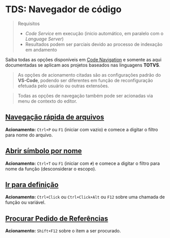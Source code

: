 # TDS: Navegador de código

> Requisitos
>
> - _Code Service_ em execução (inicio automático, em paralelo com o _Language Server_)
> - Resultados podem ser parciais devido ao processo de indexação em andamento

Saiba todas as opções disponíveis em [Code Navigation](https://code.visualstudio.com/docs/editor/editingevolved) e somente as aqui documentadas se aplicam aos projetos baseados nas linguagens **TOTVS**.

> As opções de acionamento citadas são as configurações padrão do **VS-Code**, podendo ser diferentes em função de reconfiguração efetuada pelo usuário ou outras extensões.

> Todas as opções de navegação também pode ser acionadas via menu de contexto do editor.

## [Navegação rápida de arquivos](https://code.visualstudio.com/docs/editor/editingevolved#_quick-file-navigation)

**Acionamento:** ``Ctrl+P`` ou ``F1`` (iniciar com vazio) e comece a digitar o filtro para nome do arquivo.

## [Abrir símbolo por nome](https://code.visualstudio.com/docs/editor/editingevolved#_open-symbol-by-name)

**Acionamento:** ``Ctrl+T`` ou ``F1`` (iniciar com ``#``) e comece a digitar o filtro para nome da função (desconsiderar o escopo).

## [Ir para definição](https://code.visualstudio.com/docs/editor/editingevolved#_go-to-definition)

**Acionamento:** ``Ctrl+Click`` ou ``Ctrl+Click+Alt`` ou ``F12`` sobre uma chamada de função ou variável.

## [Procurar Pedido de Referências](https://microsoft.github.io/language-server-protocol/specifications/lsp/3.17/specification/#textDocument_references)

**Acionamento:** ``Shift+F12`` sobre o item a ser procurado.
